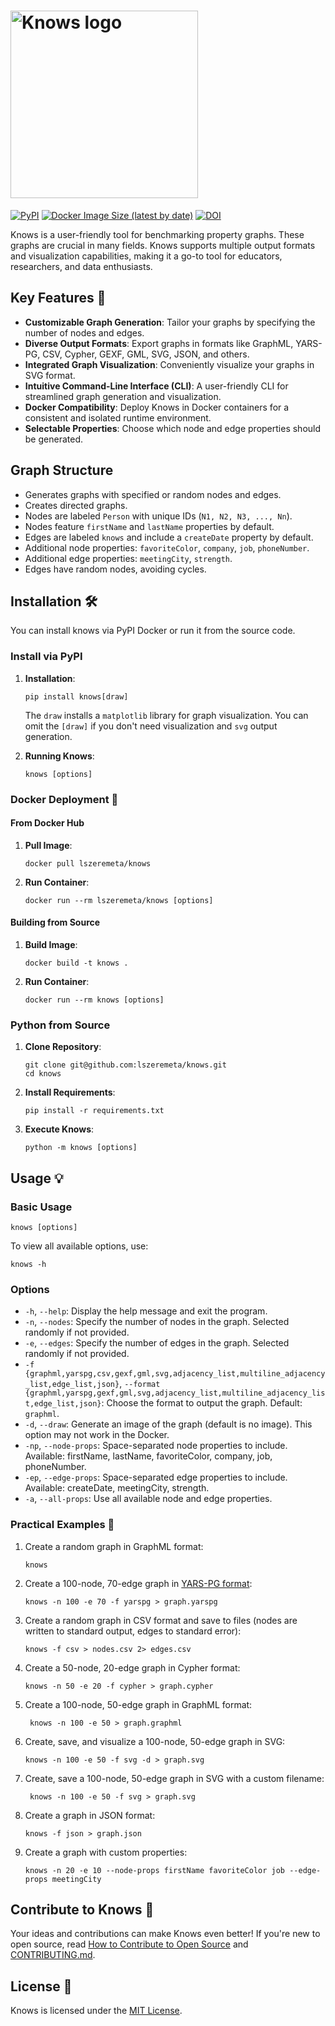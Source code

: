 # <img src="https://raw.githubusercontent.com/lszeremeta/knows/main/logo/knows-logo.png" alt="Knows logo" width="300">

[![PyPI](https://img.shields.io/pypi/v/knows)](https://pypi.org/project/knows/) [![Docker Image Size (latest by date)](https://img.shields.io/docker/image-size/lszeremeta/knows?label=Docker%20image%20size)](https://hub.docker.com/r/lszeremeta/knows) [![DOI](https://zenodo.org/badge/DOI/10.5281/zenodo.10605343.svg)](https://doi.org/10.5281/zenodo.10605343)

Knows is a user-friendly tool for benchmarking property graphs. These graphs are crucial in many fields. Knows supports
multiple output formats and visualization capabilities, making it a go-to tool for educators, researchers, and data
enthusiasts.

## Key Features 🚀

- **Customizable Graph Generation**: Tailor your graphs by specifying the number of nodes and edges.
- **Diverse Output Formats**: Export graphs in formats like GraphML, YARS-PG, CSV, Cypher, GEXF, GML, SVG, JSON, and
  others.
- **Integrated Graph Visualization**: Conveniently visualize your graphs in SVG format.
- **Intuitive Command-Line Interface (CLI)**: A user-friendly CLI for streamlined graph generation and visualization.
- **Docker Compatibility**: Deploy Knows in Docker containers for a consistent and isolated runtime environment.
- **Selectable Properties**: Choose which node and edge properties should be generated.

## Graph Structure

- Generates graphs with specified or random nodes and edges.
- Creates directed graphs.
- Nodes are labeled `Person` with unique IDs (`N1, N2, N3, ..., Nn`).
- Nodes feature `firstName` and `lastName` properties by default.
- Edges are labeled `knows` and include a `createDate` property by default.
- Additional node properties: `favoriteColor`, `company`, `job`, `phoneNumber`.
- Additional edge properties: `meetingCity`, `strength`.
- Edges have random nodes, avoiding cycles.

## Installation 🛠️

You can install knows via PyPI Docker or run it from the source code.

### Install via PyPI

1. **Installation**:
   ```shell
   pip install knows[draw]
   ```
   The `draw` installs a `matplotlib` library for graph visualization. You can omit the `[draw]` if you don't need
   visualization and `svg` output generation.

2. **Running Knows**:
   ```shell
   knows [options]
   ```

### Docker Deployment 🐳

#### From Docker Hub

1. **Pull Image**:
   ```shell
   docker pull lszeremeta/knows
   ```

2. **Run Container**:
   ```shell
   docker run --rm lszeremeta/knows [options]
   ```

#### Building from Source

1. **Build Image**:
   ```shell
   docker build -t knows .
   ```

2. **Run Container**:
   ```shell
   docker run --rm knows [options]
   ```

### Python from Source

1. **Clone Repository**:
   ```shell
   git clone git@github.com:lszeremeta/knows.git
   cd knows
   ```

2. **Install Requirements**:
   ```shell
   pip install -r requirements.txt
   ```

3. **Execute Knows**:
   ```shell
   python -m knows [options]
   ```

## Usage 💡

### Basic Usage

```shell
knows [options]
```

To view all available options, use:

```shell
knows -h
```

### Options

- `-h`, `--help`: Display the help message and exit the program.
- `-n`, `--nodes`: Specify the number of nodes in the graph. Selected randomly if not provided.
- `-e`, `--edges`: Specify the number of edges in the graph. Selected randomly if not provided.
- `-f {graphml,yarspg,csv,gexf,gml,svg,adjacency_list,multiline_adjacency_list,edge_list,json}`,
  `--format {graphml,yarspg,gexf,gml,svg,adjacency_list,multiline_adjacency_list,edge_list,json}`:
  Choose the format to output the graph. Default: `graphml`.
- `-d`, `--draw`: Generate an image of the graph (default is no image). This option may not work in the Docker.
- `-np`, `--node-props`: Space-separated node properties to include. Available: firstName, lastName, favoriteColor,
  company, job, phoneNumber.
- `-ep`, `--edge-props`: Space-separated edge properties to include. Available: createDate, meetingCity, strength.
- `-a`, `--all-props`: Use all available node and edge properties.

### Practical Examples 🌟

1. Create a random graph in GraphML format:
   ```shell
   knows
   ```
2. Create a 100-node, 70-edge graph in [YARS-PG format](https://github.com/lszeremeta/yarspg):
   ```shell
   knows -n 100 -e 70 -f yarspg > graph.yarspg
   ```
3. Create a random graph in CSV format and save to files (nodes are written to standard output, edges to standard
   error):
   ```shell
   knows -f csv > nodes.csv 2> edges.csv
   ```
4. Create a 50-node, 20-edge graph in Cypher format:
   ```shell
   knows -n 50 -e 20 -f cypher > graph.cypher
   ```
5. Create a 100-node, 50-edge graph in GraphML format:
   ```shell
    knows -n 100 -e 50 > graph.graphml
    ```
6. Create, save, and visualize a 100-node, 50-edge graph in SVG:
   ```shell
   knows -n 100 -e 50 -f svg -d > graph.svg
   ```
7. Create, save a 100-node, 50-edge graph in SVG with a custom filename:
   ```shell
    knows -n 100 -e 50 -f svg > graph.svg
    ```
8. Create a graph in JSON format:
   ```shell
   knows -f json > graph.json
   ```
9. Create a graph with custom properties:
   ```shell
   knows -n 20 -e 10 --node-props firstName favoriteColor job --edge-props meetingCity
   ```

## Contribute to Knows 👥

Your ideas and contributions can make Knows even better! If you're new to open source,
read [How to Contribute to Open Source](https://opensource.guide/how-to-contribute/)
and [CONTRIBUTING.md](https://github.com/lszeremeta/knows/blob/main/CONTRIBUTING.md).

## License 📜

Knows is licensed under the [MIT License](https://github.com/lszeremeta/knows/blob/main/LICENSE).